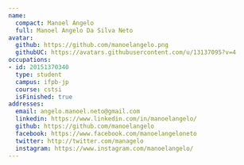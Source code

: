 ```yaml
---
name:
  compact: Manoel Angelo
  full: Manoel Angelo Da Silva Neto
avatar:
  github: https://github.com/manoelangelo.png
  githubUC: https://avatars.githubusercontent.com/u/13137095?v=4
occupations:
- id: 20151370340
  type: student
  campus: ifpb-jp
  course: cstsi
  isFinished: true
addresses:
  email: angelo.manoel.neto@gmail.com
  linkedin: https://www.linkedin.com/in/manoelangelo/
  github: https://github.com/manoelangelo
  facebook: https://www.facebook.com/manoelangeloneto
  twitter: http://twitter.com/managelo
  instagram: https://www.instagram.com/manoelangelo/
---
```

